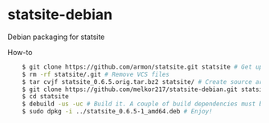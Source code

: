 statsite-debian
===============

Debian packaging for statsite

How-to

```bash
    $ git clone https://github.com/armon/statsite.git statsite # Get upstream app
    $ rm -rf statsite/.git # Remove VCS files
    $ tar cvjf statsite_0.6.5.orig.tar.bz2 statsite/ # Create source archive
    $ git clone https://github.com/melkor217/statsite-debian.git statsite/debian
    $ cd statsite 
    $ debuild -us -uc # Build it. A couple of build dependencies must be installed via apt or something
    $ sudo dpkg -i ../statsite_0.6.5-1_amd64.deb # Enjoy!
```
